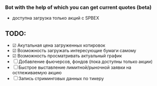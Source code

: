 ### Bot with the help of which you can get current quotes (beta)
* доступна загрузка только акций с SPBEX

## TODO:
- &#9745; Акутальная цена загруженных котировок
- &#9745; Возможность загружать интересующие бумаги самому
- &#9745; Возможность просматривать актуальный график
- &#9744; Добавление фьючерсов, фондов (пока доступны только акции)
- &#9744; Быстрое выставление лимитной/рыночной заявки на остлеживаемую акцию
- &#9744; Запись стриминговых данных по тикеру